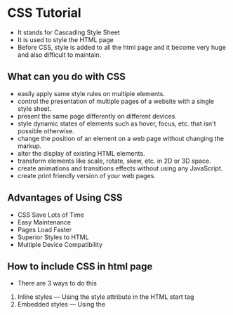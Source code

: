 # CSS Tutorial
- It stands for Cascading Style Sheet
- It is used to style the HTML page
- Before CSS, style is added to all the html page and it become very huge and also difficult to maintain.
  
## What can you do with CSS
- easily apply same style rules on multiple elements.
- control the presentation of multiple pages of a website with a single style sheet.
- present the same page differently on different devices.
- style dynamic states of elements such as hover, focus, etc. that isn't possible otherwise.
- change the position of an element on a web page without changing the markup.
- alter the display of existing HTML elements.
- transform elements like scale, rotate, skew, etc. in 2D or 3D space.
- create animations and transitions effects without using any JavaScript.
- create print friendly version of your web pages.
  
## Advantages of Using CSS
- CSS Save Lots of Time
- Easy Maintenance
- Pages Load Faster
- Superior Styles to HTML
- Multiple Device Compatibility

## How to include CSS in html page
- There are 3 ways to do this
1. Inline styles — Using the style attribute in the HTML start tag  
2. Embedded styles — Using the <style> element in the head section of a document  
3. External style sheets — Using the <link> element, pointing to an external CSS file  
  
## Inline Styles
```
    <h1 style="color:red; font-size:30px;">This is a heading</h1>
    <p style="color:green; font-size:22px;">This is a paragraph.</p>
    <div style="color:blue; font-size:14px;">This is some text content.</div>
```
## Embedded styles
```
    <html lang="en">
    <head>
        <title>My HTML Document</title>
        <style>
            body { background-color: YellowGreen; }
            p { color: #fff; }
        </style>
    </head>
    <body>
        <h1>This is a heading</h1>
        <p>This is a paragraph of text.</p>
    </body>
    </html>
```
## External style sheets
- Create another style.css file and include in the html page like this
- Include the style.css file inside head tag
- In below Example style.css is the file where all styles declared
```
  <head>
      <title>My HTML Document</title>
      <link rel="stylesheet" href="css/style.css">
  </head>
```
## How to import external Style sheet
- ```
        <style>
        @import url("css/style.css");
        p {
            color: blue;
            font-size: 16px;
        }
      </style>

      @import url("css/layout.css");
      @import url("css/color.css");
      body {
        color: blue;
        font-size: 14px;
      }
  ```
## Understanding CSS Syntax
- h1 {color:blue; text-align:center;}
- here h1 -> selector  
       color -> Property  
       blue  -> Value  
       text-align  -> Another Property
       center  -> Value
- All properties are separated by semicolon
- You can add any number of properties
  
## Selector
- Selector means combinely you can assign style to many element in a single html web page.
- There are different selectors
- **Universal Selector** THis means you can apply the style to all the elements in the html page     
- ```
      * {
          margin: 0;
          padding: 0;
      }
  ```    
- This will remove all the padding and margin from all the elements given in any html elements like <p> <div> <h1> etc.  
    
- **Element Type Selector**  This will applied to all the elements present in the html page
- ```
    p {
        color: blue;
    }
  ```
- This will change all the color of the paragraph present in the html page
- **ID selector** will apply to all the ids given to the element name, for example
- ```
      #error {
          color: red;
      }
  ```
- Color of all the element change to red
- **Class Selectors** will apply to all the class name defined in the style
- ```
    .blue {
        color: blue;
    }
  ```
- ```
      p.blue {
          color: blue;
      }
    ```
- The style rule inside the selector p.blue renders the text in blue of only those <p> elements that has class attribute set to blue, and has no effect on other paragraphs.
  
- **Descendant Selectors**  You can use these selectors when you need to select an element that is the descendant of another element,
- ``` 
      ul.menu li a {
          text-decoration: none;
      }
  ```
- The style rules inside the selector ul.menu li a applied to only those <a> elements that contained inside an <ul> element having the class .menu, and has no effect on other links inside the document.
    
- **Child Selector** is used to select only those elements that are the direct children of some element.
- ```
      ul > li {
          list-style: square;
      }
      ul > li ol {
          list-style: none;
      }
  ```
- **Adjacent Sibling Selectors** The adjacent sibling selectors can be used to select sibling elements (i.e. elements at the same level). This selector has the syntax like: E1 + E2, where E2 is the target of the selector.  
- ```
    h1 + p {
        color: blue;
        font-size: 18px;
    }
    ul.task + p {
        color: #f0f;
        text-indent: 30px;
    }
  ```
- In the above example if p is the immediate element after h1 in the html tag tree, the the first style is applied to that p element
- In the second case, if ul class name is task and the p is the immediate element after this id, then the style will be applied to the p element

- **General Sibling Selector** is same as the Adjecent sibling selector, but it will apply to all the adjecent element.
- ```
      h1 ∼ p {
          color: blue;
          font-size: 18px;
      }
      ul.task ∼ p {
          color: #f0f;
          text-indent: 30px;
      }
  ```
- In the above example, the first style will be apply to all the <p> which are after the <h1> element in the tree.
- The second style will apply to all the <p> element which is after <ul class="task"> in the html tree.

- **Grouping Selector** if a particular style is apply to some of the elements, instead of declaring style individually we can define once like this
- ```
      h1,h2,h3  {
          common properties
      }   
  ```
## Common properties
- Color can be defined in these types hexadecimal, rgb or color name
- ```
      h1 {
        color: red; or color: #ff5722; or color: rgb(255, 165, 0);
      }
  ```
- **Background**
  - Background Color   -> h1 { background-color: #f0e68c; }
  - background-image   -> h1 {  background-image: url("images/tile.png");  }
  - background-repeat
  - background-attachment 
  - background-position
- **Font**  
  - font-family
  - font-style
  - font-weight
  - font-size
  - font-variant
- **Text**
  - text-color
  - text-align
  - text-decoration
  - text-transform
  - text-indent
  - line-height
  - letter-spacing
  - word-spacing
- **link**
  - a:link — define styles for normal or unvisited links.
  - a:visited — define styles for links that the user has already visited.
  - a:hover — define styles for a link when the user place the mouse pointer over it.
  - a:active — define styles for links when they are being clicked.
- **List**
  - ul {  list-style-type: square;  }
  - ol {  list-style-type: upper-roman; }
  - ol.in li { list-style-position: inside; }
-**Table**
  - table, th, td {  border: 1px solid black;  }
  - table {border-collapse: collapse;}
  - th, td { border: 1px solid black; }
  - table { width: 300px; table-layout: fixed or auto; }
## Some of the Advanced css tags   
- **outline** - 
- **cursor** - YOu can customize cursor when cursor move over the element
- **overflow** - When overflow text, it will show scroll
- **Units** - Only one character is bigger size as compared to other characters in that word
- **display** - span { display: block; } a {  display: block; } span { display: inline; } a {  display: inline-block; } a {  display: none; }
- **visibility** visible, hidden, collapse, inherit, 
- **position**
- **layering**
- 
